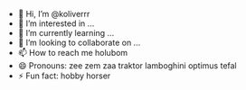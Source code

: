 - 👋 Hi, I’m @koliverrr
- 👀 I’m interested in ...
- 🌱 I’m currently learning ...
- 💞️ I’m looking to collaborate on ...
- 📫 How to reach me holubom
- 😄 Pronouns: zee zem zaa traktor lamboghini optimus tefal
- ⚡ Fun fact: hobby horser

<!---
koliverrr/koliverrr is a ✨ special ✨ repository because its `README.md` (this file) appears on your GitHub profile.
You can click the Preview link to take a look at your changes.
--->
